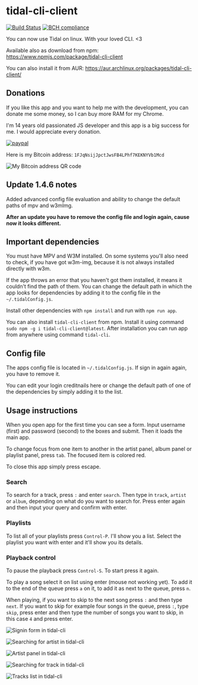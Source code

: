 # tidal-cli-client 
[![Build Status](https://travis-ci.org/okonek/tidal-cli-client.svg?branch=master)](https://travis-ci.org/okonek/tidal-cli-client) [![BCH compliance](https://bettercodehub.com/edge/badge/okonek/tidal-cli-client?branch=master)](https://bettercodehub.com/)

You can now use Tidal on linux. With your loved CLI. &lt;3

Available also as download from npm: https://www.npmjs.com/package/tidal-cli-client

You can also install it from AUR: https://aur.archlinux.org/packages/tidal-cli-client/

## Donations
If you like this app and you want to help me with the development, you can donate me some money, so I can buy more RAM for my Chrome.

I'm 14 years old passionated JS developer and this app is a big success for me. I would appreciate every donation.

[![paypal](https://www.paypalobjects.com/en_US/i/btn/btn_donateCC_LG.gif)](YOUR_EMAIL_CODE)

Here is my Bitcoin address: `1FJqNsijJpctJwsFB4LPhf7KEKNYVb1Mcd`

![My Bitcoin address QR code](https://user-images.githubusercontent.com/24360027/38766930-e4610220-3fc8-11e8-91e5-da55e1ae4811.png)


## Update 1.4.6 notes
Added advanced config file evaluation and ability to change the default paths of mpv and w3mImg.

**After an update you have to remove the config file and login again, cause now it looks different.**

## Important dependencies
You must have MPV and W3M installed. On some systems you'll also need to check, if you have got w3m-img, because it is not always installed directly with w3m.

If the app throws an error that you haven't got them installed, it means it couldn't find the path of them. You can change the default path in which the app looks for dependencies by adding it to the config file in the `~/.tidalConfig.js`.

Install other dependencies with `npm install` and run with `npm run app`. 

You can also install `tidal-cli-client` from npm. Install it using command `sudo npm -g i tidal-cli-client@latest`. After installation you can run app from anywhere using command `tidal-cli`.

## Config file
The apps config file is located in `~/.tidalConfig.js`. If sign in again again, you have to remove it. 

You can edit your login creditnails here or change the default path of one of the dependencies by simply adding it to the list. 

## Usage instructions
When you open app for the first time you can see a form. Input username (first) and password (second) to the boxes and submit. Then it loads the main app. 

To change focus from one item to another in the artist panel, album panel or playlist panel, press `tab`. The focused item is colored red.

To close this app simply press escape.

### Search
To search for a track, press `:` and enter `search`. Then type in `track`, `artist` or `album`, depending on what do you want to search for. Press enter again and then input your query and confirm with enter.

### Playlists
To list all of your playlists press `Control-P`. I'll show you a list. Select the playlist you want with enter and it'll show you its details.

### Playback control
To pause the playback press `Control-S`. To start press it again. 

To play a song select it on list using enter (mouse not working yet). To add it to the end of the queue press `a` on it, to add it as next to the queue, press `n`.

When playing, if you want to skip to the next song press `:` and then type `next`. If you want to skip for example four songs in the queue, press `:`, type `skip`, press enter and then type the number of songs you want to skip, in this case `4` and press enter.



![Signin form in tidal-cli](https://user-images.githubusercontent.com/24360027/34915577-60560934-f929-11e7-80d0-2282680f09c5.png)

![Searching for artist in tidal-cli](https://user-images.githubusercontent.com/24360027/34915576-60372c3a-f929-11e7-964d-f98fcc951926.png)

![Artist panel in tidal-cli](https://user-images.githubusercontent.com/24360027/34915622-de49b8e0-f929-11e7-9960-e626405d8e71.png)

![Searching for track in tidal-cli](https://user-images.githubusercontent.com/24360027/34915577-60560934-f929-11e7-80d0-2282680f09c5.png)

![Tracks list in tidal-cli](https://user-images.githubusercontent.com/24360027/34915580-60ca4a1a-f929-11e7-9073-5860fcb84a86.png)

